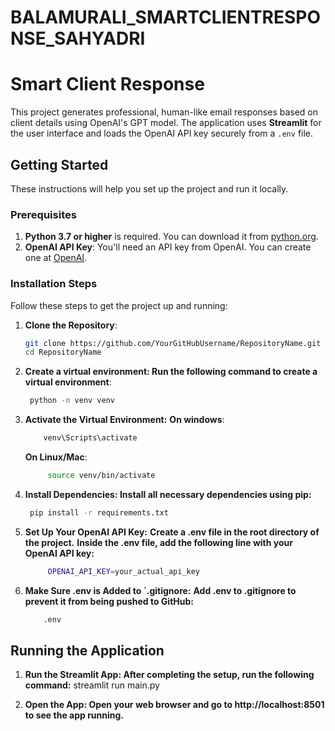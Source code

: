 # BALAMURALI_SMARTCLIENTRESPONSE_SAHYADRI

# Smart Client Response

This project generates professional, human-like email responses based on client details using OpenAI's GPT model. The application uses **Streamlit** for the user interface and loads the OpenAI API key securely from a `.env` file.

## Getting Started

These instructions will help you set up the project and run it locally.

### Prerequisites

1. **Python 3.7 or higher** is required. You can download it from [python.org](https://www.python.org/downloads/).
2. **OpenAI API Key**: You'll need an API key from OpenAI. You can create one at [OpenAI](https://platform.openai.com/account/api-keys).

### Installation Steps

Follow these steps to get the project up and running:

1. **Clone the Repository**:
   ```bash
   git clone https://github.com/YourGitHubUsername/RepositoryName.git
   cd RepositoryName
   ```

3. **Create a virtual environment: Run the following command to create a virtual environment**:
   ```bash
    python -m venv venv
   ```

5. **Activate the Virtual Environment:**
    **On windows**:
   ```bash
       venv\Scripts\activate
   ```
    **On Linux/Mac**:
   ```bash
        source venv/bin/activate
   ```

7. **Install Dependencies: Install all necessary dependencies using pip:**
   ```bash
    pip install -r requirements.txt
   ```

9. **Set Up Your OpenAI API Key:**
    **Create a .env file in the root directory of the project.**
    **Inside the .env file, add the following line with your OpenAI API key:**
   ```bash
        OPENAI_API_KEY=your_actual_api_key
   ```

11. **Make Sure .env is Added to `.gitignore:**
    **Add .env to .gitignore to prevent it from being pushed to GitHub:**
    ```bash
        .env
    ```
## Running the Application

1. **Run the Streamlit App: After completing the setup, run the following command:**
    streamlit run main.py

2. **Open the App: Open your web browser and go to http://localhost:8501 to see the app running.**
